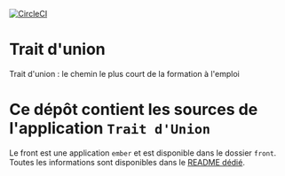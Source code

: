 [![CircleCI](https://circleci.com/gh/betagouv/trait-d-union.svg?style=svg)](https://circleci.com/gh/betagouv/trait-d-union)

# Trait d'union
Trait d'union : le chemin le plus court de la formation à l'emploi

# Ce dépôt contient les sources de l'application `Trait d'Union`
Le front est une application `ember` et est disponible dans le dossier `front`.
Toutes les informations sont disponibles dans le [README dédié](front/README.md).

